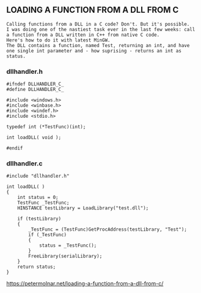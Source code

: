 ## LOADING A FUNCTION FROM A DLL FROM C
    Calling functions from a DLL in a C code? Don't. But it's possible.   
    I was doing one of the nastiest task ever in the last few weeks: call a function from a DLL written in C++ from native C code. 
    Here's how to do it with latest MinGW.
    The DLL contains a function, named Test, returning an int, and have one single int parameter and - how suprising - returns an int as status.

### dllhandler.h
```
#ifndef DLLHANDLER_C_
#define DLLHANDLER_C_

#include <windows.h>
#include <winbase.h>
#include <windef.h>
#include <stdio.h>

typedef int (*TestFunc)(int);

int loadDLL( void );

#endif
```

### dllhandler.c
```
#include "dllhandler.h"

int loadDLL( )
{
    int status = 0;
    TestFunc _TestFunc;
    HINSTANCE testLibrary = LoadLibrary("test.dll");

    if (testLibrary)
    {
        _TestFunc = (TestFunc)GetProcAddress(testLibrary, "Test");
        if (_TestFunc)
        {
            status = _TestFunc();
        }
        FreeLibrary(serialLibrary);
    }
    return status;
}
```

https://petermolnar.net/loading-a-function-from-a-dll-from-c/
